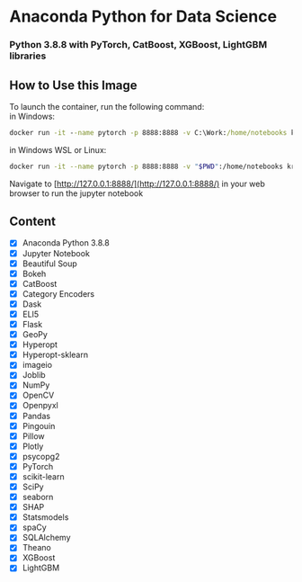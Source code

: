 # Anaconda Python for Data Science
### Python 3.8.8 with PyTorch, CatBoost, XGBoost, LightGBM libraries


## How to Use this Image
To launch the container, run the following command:<br/>
in Windows:
```cmd
docker run -it --name pytorch -p 8888:8888 -v C:\Work:/home/notebooks kriss024/anaconda-python-and-pytorch
```
in Windows WSL or Linux:
```bash
docker run -it --name pytorch -p 8888:8888 -v "$PWD":/home/notebooks kriss024/anaconda-python-and-pytorch
```

Navigate to [http://127.0.0.1:8888/](http://127.0.0.1:8888/) in your web browser to run the jupyter notebook

## Content
- [x] Anaconda Python 3.8.8
- [x] Jupyter Notebook
- [x] Beautiful Soup
- [x] Bokeh
- [x] CatBoost
- [x] Category Encoders
- [x] Dask
- [x] ELI5
- [x] Flask
- [x] GeoPy
- [x] Hyperopt
- [x] Hyperopt-sklearn
- [x] imageio
- [x] Joblib
- [x] NumPy
- [x] OpenCV
- [x] Openpyxl
- [x] Pandas
- [x] Pingouin
- [x] Pillow
- [x] Plotly
- [x] psycopg2
- [x] PyTorch
- [x] scikit-learn
- [x] SciPy
- [x] seaborn
- [x] SHAP
- [x] Statsmodels
- [x] spaCy
- [x] SQLAlchemy
- [x] Theano
- [x] XGBoost
- [x] LightGBM
